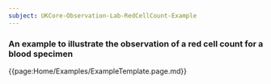 ```yaml
---
subject: UKCore-Observation-Lab-RedCellCount-Example
---
```

### An example to illustrate the observation of a red cell count for a blood specimen

{{page:Home/Examples/ExampleTemplate.page.md}}